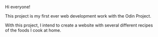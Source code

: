 Hi everyone!

This project is my first ever web development work with the Odin Project. 

With this project, I intend to create a website with several different recipes of the foods I cook at home.
